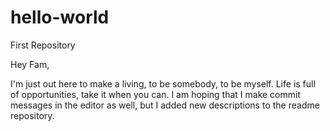 # hello-world
First Repository

Hey Fam,

I'm just out here to make a living, to be somebody, to be myself.
Life is full of opportunities, take it when you can.
I am hoping that I make commit messages in the editor as well, but I added new descriptions
to the readme repository.

